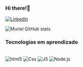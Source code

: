 ### Hi there!👋

[![LinkedIn](https://img.shields.io/badge/LinkedIn-0077B5?style=for-the-badge&logo=linkedin&logoColor=white)](https://www.linkedin.com/in/engmurielvargas/)

![Muriel GitHub stats](https://github-readme-stats.vercel.app/api?username=murielvargas&show_icons=true&theme=dracula)


### Tecnologias em aprendizado
<div style="display: inline_block"><br>
    <image align="center" alt="html5" src="https://img.shields.io/badge/HTML5-E34F26?style=for-the-badge&logo=html5&logoColor=white">
     <image align="center" alt="Css" src="https://img.shields.io/badge/CSS3-1572B6?style=for-the-badge&logo=css3&logoColor=white">
     <image align="center" alt="JS" src="https://img.shields.io/badge/JavaScript-F7DF1E?style=for-the-badge&logo=javascript&logoColor=black">
     <image align="center" alt="Node.js" src="https://img.shields.io/badge/Node.js-43853D?style=for-the-badge&logo=node.js&logoColor=white">

</div>

